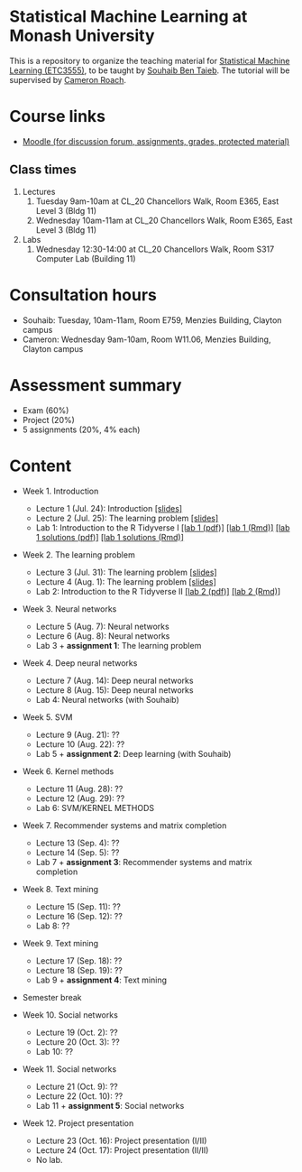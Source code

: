 # Statistical Machine Learning at Monash University
This is a repository to organize the teaching material for [Statistical Machine Learning (ETC3555)](http://www.monash.edu/pubs/2018handbooks/units/ETC3555.html), to be taught by [Souhaib Ben Taieb](http://www.souhaib-bentaieb.com). The tutorial will be supervised by [Cameron Roach](https://www.linkedin.com/in/cameron-roach-00873b69/).

# Course links

- [Moodle (for discussion forum, assignments, grades, protected material)](https://moodle.vle.monash.edu/course/view.php?id=45443)

## Class times
1. Lectures
	1. Tuesday 9am-10am at CL_20 Chancellors Walk, Room E365, East Level 3 (Bldg 11)
	2. Wednesday 10am-11am at CL_20 Chancellors Walk, Room E365, East Level 3 (Bldg 11)
2. Labs
	1. Wednesday 12:30-14:00 at CL_20 Chancellors Walk, Room S317 Computer Lab (Building 11)

	
# Consultation hours

- Souhaib: Tuesday, 10am-11am, Room E759, Menzies Building, Clayton campus
- Cameron: Wednesday 9am-10am, Room W11.06, Menzies Building, Clayton campus

# Assessment summary

- Exam (60%)
- Project (20%)
- 5 assignments (20%, 4% each)


# Content

- Week 1. Introduction 
	- Lecture 1 (Jul. 24): Introduction [[slides]](lectures/week1/introduction.pdf)
	- Lecture 2 (Jul. 25): The learning problem [[slides]](lectures/week1/learning.pdf)
	- Lab 1: Introduction to the R Tidyverse I [[lab 1 (pdf)]](labs/lab01/lab01.pdf) [[lab 1 (Rmd)]](labs/lab01/lab01.Rmd) [[lab 1 solutions (pdf)]](labs/lab01/lab01-solutions.pdf) [[lab 1 solutions (Rmd)]](labs/lab01/lab01-solutions.Rmd) 

	
- Week 2. The learning problem
	- Lecture 3 (Jul. 31): The learning problem [[slides]](lectures/week2/feasability1.pdf)
	- Lecture 4 (Aug. 1): The learning problem [[slides]](lectures/week2/feasability2.pdf)
	- Lab 2: Introduction to the R Tidyverse II [[lab 2 (pdf)]](labs/lab02/lab02.pdf) [[lab 2 (Rmd)]](labs/lab02/lab02.Rmd)


- Week 3. Neural networks
	- Lecture 5 (Aug. 7): Neural networks
	- Lecture 6 (Aug. 8): Neural networks
	- Lab 3 + **assignment 1**: The learning problem
	
- Week 4. Deep neural networks
	- Lecture 7 (Aug. 14): Deep neural networks
	- Lecture 8 (Aug. 15): Deep neural networks
	- Lab 4: Neural networks (with Souhaib)

	
- Week 5. SVM
	- Lecture 9 (Aug. 21): ??
	- Lecture 10 (Aug. 22): ??		
	- Lab 5 + **assignment 2**: Deep learning (with Souhaib)	
		
- Week 6. Kernel methods
	- Lecture 11 (Aug. 28): ??
	- Lecture 12 (Aug. 29): ??
	- Lab 6: SVM/KERNEL METHODS

	
- Week 7. Recommender systems and matrix completion
	- Lecture 13 (Sep. 4): ??
	- Lecture 14 (Sep. 5):  ??
	- Lab 7 + **assignment 3**: Recommender systems and matrix completion

	
- Week 8. Text mining
	- Lecture 15 (Sep. 11): ??
	- Lecture 16 (Sep. 12): ?? 
	- Lab 8: ??
	
	
- Week 9. Text mining
	- Lecture 17 (Sep. 18): ??
	- Lecture 18 (Sep. 19): ?? 
	- Lab 9 + **assignment 4**: Text mining


- Semester break

- Week 10. Social networks
	- Lecture 19 (Oct. 2): ??
	- Lecture 20 (Oct. 3):  ??
	- Lab 10:   ??
	
	
- Week 11. Social networks
	- Lecture 21 (Oct. 9): ??
	-  Lecture 22 (Oct. 10): ??
	- Lab 11 + **assignment 5**: Social networks
	
	
- Week 12. Project presentation
	- Lecture 23 (Oct. 16): Project presentation (I/II)
	- Lecture 24 (Oct. 17): Project presentation (II/II)
	- No lab.



	
